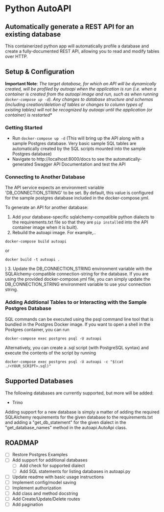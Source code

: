 # Python AutoAPI
## Automatically generate a REST API for an existing database
This containerized python app will automatically profile a database and create a fully-documented REST API, allowing you to read and modify tables over HTTP.  

## Setup & Configuration

**Important Note**: *The target database, for which an API will be dynamically created, will be profiled by autoapi when the application is run (i.e. when a container is created from the autoapi image and run, such as when running `docker-compose up -d`).  Any changes to database structure and schemas (including creation/deletion of tables or changes to column types of existing tables) will not be recognized by autoapi until the application (or container) is restarted**

### **Getting Started**
- Run `docker-compose up -d` (This will bring up the API along with a sample Postgres database.  Very basic sample SQL tables are automatically created by the SQL scripts mounted into the sample Postgres database)
- Navigate to http://localhost:8000/docs to see the automatically-generated Swagger API Documentation and test the API

### **Connecting to Another Database**
The API service expects an environment variable 'DB_CONNECTION_STRING' to be set.  By default, this value is configured for the sample postgres database included in the docker-compose.yml.  

To generate an API for another database: 
1. Add your database-specific sqlalchemy-compatible python dialects to the requirements.txt file so that they are `pip install`ed into the API container image when it is built).
2. Rebuild the autoapi image. For example,..
```
docker-compose build autoapi
``` 
or 
```
docker build -t autoapi .
```
)
3. Update the DB_CONNECTION_STRING environment variable with the SQLAlchemy-compatible connection-string for the database.  If you are using the provided docker-compose.yml file, you can simply update the DB_CONNECTION_STRING environment variable to use your connection string.
 

### **Adding Additional Tables to or Interacting with the Sample Postgres Database**
SQL commands can be executed using the psql command line tool that is bundled in the Postgres Docker image.  If you want to open a shell in the Postgres container, you can run
 ```
 docker-compose exec postgres psql -U autoapi
 ```  
 Alternatively, you can create a .sql script (with PostgreSQL syntax) and execute the contents of the script by running 
 ```
 docker-compose exec postgres psql -U autoapi -c "$(cat ./<YOUR_SCRIPT>.sql)"
 ```

 ## Supported Databases

The following databases are currently supported, but more will be added:
- Trino

Adding support for a new database is simply a matter of adding the required SQLAlchemy requirements for the given database to the requirements.txt and adding a "get_db_statement" for the given dialect in the "get_database_names" method in the autoapi.AutoApi class.

## ROADMAP
- [ ] Restore Postgres Examples
- [ ] Add support for additional databases
    - [ ] Add check for supported dialect
    - [ ] Add SQL statements for listing databases in autoapi.py
- [ ] Update readme with basic usage instructions
- [ ] Implement config/model saving
- [ ] Implement authorization
- [ ] Add class and method docstring
- [ ] Add Create/Update/Delete routes
- [ ] Add pagination